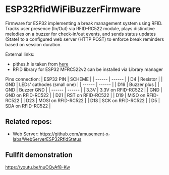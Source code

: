 # ESP32RfidWiFiBuzzerFirmware
Firmware for ESP32 implementing a break management system using RFID. Tracks user presence (In/Out) via RFID-RC522 module, plays distinctive melodies on a buzzer for check-in/out events, and sends status updates (State) to a configured web server (HTTP POST) to enforce break reminders based on session duration.

External links:
* pithes.h is taken from [here](https://esp32io.com/tutorials/esp32-piezo-buzzer)
* RFID library for ESP32 MFRC522v2  can be installed via Library manager


Pins connection:
| ESP32 PIN | SCHEME |
| ------ | ------ |
| D4 | Resistor |
| GND | LEDs' cathodes (small one) |
| ------ | ------ |
| D16 | Buzzer plus |
| GND | Buzzer GND |
| ------ | ------ |
| 3.3V | 3.3V on RFID-RC522 |
| GND | GND on RFID-RC522 |
| D21 | RST on RFID-RC522 |
| D19 | MISO on RFID-RC522 |
| D23 | MOSI on RFID-RC522 |
| D18 | SCK on RFID-RC522 |
| D5 | SDA on RFID-RC522 |

## Related repos:
* Web Server: https://github.com/amusement-x-labs/WebServerESP32RfidStatus

## Fullfit demonstration
https://youtu.be/nuOQyAf8-Kw